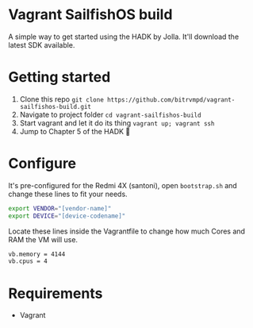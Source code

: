 # Vagrant SailfishOS build

A simple way to get started using the HADK by Jolla. It'll download the latest SDK available.

# Getting started
1. Clone this repo `git clone https://github.com/bitrvmpd/vagrant-sailfishos-build.git`
2. Navigate to project folder `cd vagrant-sailfishos-build`
3. Start vagrant and let it do its thing `vagrant up; vagrant ssh`
4. Jump to Chapter 5 of the HADK :tada:


# Configure

It's pre-configured for the Redmi 4X (santoni), open `bootstrap.sh` and change these lines to fit your needs.

```bash
export VENDOR="[vendor-name]"
export DEVICE="[device-codename]"
```

Locate these lines inside the Vagrantfile to change how much Cores and RAM the VM will use.

```bash
vb.memory = 4144
vb.cpus = 4
```

# Requirements
- Vagrant
